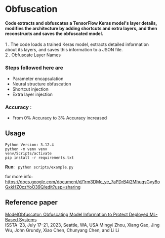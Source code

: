 # Obfuscation

#### Code extracts and obfuscates a TensorFlow Keras model's layer details, modifies the architecture by adding shortcuts and extra layers, and then reconstructs and saves the obfuscated model.

1 .  The code loads a trained Keras model, extracts detailed information about its layers, and saves this information to a JSON file. <br>
2 .  Obfuscate Layer Names 


### Steps followed here are
- Parameter encapsulation
- Neural structure obfuscation
- Shortcut injection
- Extra layer injection

### Accuracy :
- From 0% Accuracy to 3% Accuracy increased

## Usage

```
Python Version: 3.12.4
python -m venv venv
venv/Scripts/activate
pip install -r requirements.txt
```
**Run**: ``` python scripts/example.py```

for more info: https://docs.google.com/document/d/1rm3DMc_ye_7aPDrB4i2MhuqsGvy8oGxkHZ0czYoO39Q/edit?usp=sharing 
## Reference paper
[ModelObfuscator: Obfuscating Model Information to Protect Deployed ML-Based Systems](https://arxiv.org/pdf/2306.06112)<br>
ISSTA ’23, July 17–21, 2023, Seattle, WA, USA Mingyi Zhou, Xiang Gao, Jing Wu, John Grundy, Xiao Chen, Chunyang Chen, and Li Li
